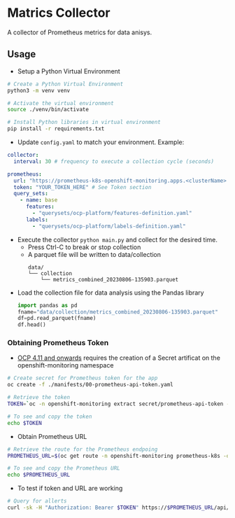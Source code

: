 # Matrics Collector

A collector of Prometheus metrics for data anisys.

## Usage

- Setup a Python Virtual Environment
```bash
# Create a Python Virtual Environment
python3 -m venv venv

# Activate the virtual environment
source ./venv/bin/activate

# Install Python libraries in virtual environment
pip install -r requirements.txt
```

- Update `config.yaml` to match your environment. Example:

```yaml
collector:
  interval: 30 # frequency to execute a collection cycle (seconds)

prometheus:
  url: "https://prometheus-k8s-openshift-monitoring.apps.<clusterName>.<baseDomain>"
  token: "YOUR_TOKEN_HERE" # See Token section
  query_sets:
    - name: base
      features:
        - "querysets/ocp-platform/features-definition.yaml"
      labels:
        - "querysets/ocp-platform/labels-definition.yaml"
```
- Execute the collector `python main.py` and collect for the desired time.
  - Press Ctrl-C to break or stop collection
  - A parquet file will be written to data/collection 
    ```
    data/
    └── collection
        └── metrics_combined_20230806-135903.parquet
    ```
- Load the collection file for data analysis using the Pandas library
  ```python
  import pandas as pd
  fname="data/collection/metrics_combined_20230806-135903.parquet"
  df=pd.read_parquet(fname)
  df.head()
  ```

### Obtaining Prometheus Token

- [OCP 4.11 and onwards](https://access.redhat.com/solutions/6749541) requires the creation of a Secret artificat on the openshift-monitoring namespace
```bash
# Create secret for Prometheus token for the app
oc create -f ./manifests/00-prometheus-api-token.yaml

# Retrieve the token
TOKEN=`oc -n openshift-monitoring extract secret/prometheus-api-token --to=- --keys=token`

# To see and copy the token
echo $TOKEN
```

- Obtain Prometheus URL
``` bash
# Retrieve the route for the Prometheus endpoing 
PROMETHEUS_URL=$(oc get route -n openshift-monitoring prometheus-k8s -o jsonpath="{.status.ingress[0].host}")

# To see and copy the Prometheus URL
echo $PROMETHEUS_URL
```

- To test if token and URL are working
```bash
# Query for allerts
curl -sk -H "Authorization: Bearer $TOKEN" https://$PROMETHEUS_URL/api/v1/alerts 
```
